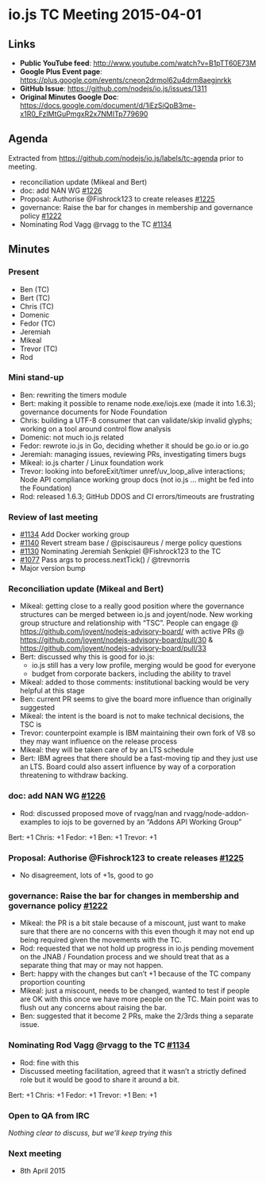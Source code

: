 # io.js TC Meeting 2015-04-01

## Links

* **Public YouTube feed**: <http://www.youtube.com/watch?v=B1pTT60E73M>
* **Google Plus Event page**: <https://plus.google.com/events/cneon2drmol62u4drm8aegjnrkk>
* **GitHub Issue**: <https://github.com/nodejs/io.js/issues/1311>
* **Original Minutes Google Doc**: <https://docs.google.com/document/d/1iEzSiQpB3me-x1R0_FzlMtGuPmgxR2x7NMITp779690>

## Agenda

Extracted from <https://github.com/nodejs/io.js/labels/tc-agenda> prior to meeting.

* reconciliation update (Mikeal and Bert)
* doc: add NAN WG [#1226](https://github.com/nodejs/io.js/issues/1226)
* Proposal: Authorise @Fishrock123 to create releases [#1225](https://github.com/nodejs/io.js/issues/1225)
* governance: Raise the bar for changes in membership and governance policy  [#1222](https://github.com/nodejs/io.js/issues/1222)
* Nominating Rod Vagg @rvagg to the TC [#1134](https://github.com/nodejs/io.js/issues/1131)

## Minutes

### Present

* Ben (TC)
* Bert (TC)
* Chris (TC)
* Domenic
* Fedor (TC)
* Jeremiah
* Mikeal
* Trevor (TC)
* Rod

### Mini stand-up

* Ben: rewriting the timers module
* Bert: making it possible to rename node.exe/iojs.exe (made it into 1.6.3); governance documents for Node Foundation
* Chris: building a UTF-8 consumer that can validate/skip invalid glyphs; working on a tool around control flow analysis
* Domenic: not much io.js related
* Fedor: rewrote io.js in Go, deciding whether it should be go.io or io.go
* Jeremiah: managing issues, reviewing PRs, investigating timers bugs
* Mikeal: io.js charter / Linux foundation work
* Trevor: looking into beforeExit/timer unref/uv_loop_alive interactions; Node API compliance working group docs (not io.js ... might be fed into the Foundation)
* Rod: released 1.6.3; GitHub DDOS and CI errors/timeouts are frustrating

### Review of last meeting

* [#1134](https://github.com/nodejs/io.js/pull/1134) Add Docker working group
* [#1140](https://github.com/nodejs/io.js/pull/1140) Revert stream base / @piscisaureus / merge policy questions
* [#1130](https://github.com/nodejs/io.js/pull/1130) Nominating Jeremiah Senkpiel @Fishrock123 to the TC
* [#1077](https://github.com/nodejs/io.js/pull/1077) Pass args to process.nextTick() / @trevnorris
* Major version bump

### Reconciliation update (Mikeal and Bert)

* Mikeal: getting close to a really good position where the governance structures can be merged between io.js and joyent/node. New working group structure and relationship with “TSC”. People can engage @ <https://github.com/joyent/nodejs-advisory-board/> with active PRs @ <https://github.com/joyent/nodejs-advisory-board/pull/30> & <https://github.com/joyent/nodejs-advisory-board/pull/33>
* Bert: discussed why this is good for io.js:
  * io.js still has a very low profile, merging would be good for everyone
  * budget from corporate backers, including the ability to travel
* Mikeal: added to those comments: institutional backing would be very helpful at this stage
* Ben: current PR seems to give the board more influence than originally suggested
* Mikeal: the intent is the board is not to make technical decisions, the TSC is
* Trevor: counterpoint example is IBM maintaining their own fork of V8 so they may want influence on the release process
* Mikeal: they will be taken care of by an LTS schedule
* Bert: IBM agrees that there should be a fast-moving tip and they just use an LTS. Board could also assert influence by way of a corporation threatening to withdraw backing.

### doc: add NAN WG [#1226](https://github.com/nodejs/io.js/issues/1226)

* Rod: discussed proposed move of rvagg/nan and rvagg/node-addon-examples to iojs to be governed by an “Addons API Working Group”

Bert: +1
Chris: +1
Fedor: +1
Ben: +1
Trevor: +1

### Proposal: Authorise @Fishrock123 to create releases [#1225](https://github.com/nodejs/io.js/issues/1225)

* No disagreement, lots of +1s, good to go

### governance: Raise the bar for changes in membership and governance policy [#1222](https://github.com/nodejs/io.js/issues/1222)

* Mikeal: the PR is a bit stale because of a miscount, just want to make sure that there are no concerns with this even though it may not end up being required given the movements with the TC.
* Rod: requested that we not hold up progress in io.js pending movement on the JNAB / Foundation process and we should treat that as a separate thing that may or may not happen.
* Bert: happy with the changes but can’t +1 because of the TC company proportion counting
* Mikeal: just a miscount, needs to be changed, wanted to test if people are OK with this once we have more people on the TC. Main point was to flush out any concerns about raising the bar.
* Ben: suggested that it become 2 PRs, make the 2/3rds thing a separate issue.

### Nominating Rod Vagg @rvagg to the TC [#1134](https://github.com/nodejs/io.js/issues/1131)

* Rod: fine with this
* Discussed meeting facilitation, agreed that it wasn’t a strictly defined role but it would be good to share it around a bit.

Bert: +1
Chris: +1
Fedor: +1
Trevor: +1
Ben: +1

### Open to QA from IRC

_Nothing clear to discuss, but we’ll keep trying this_

### Next meeting

* 8th April 2015
